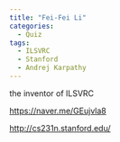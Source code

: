 ```yaml
---
title: "Fei-Fei Li"
categories:
  - Quiz
tags:
  - ILSVRC
  - Stanford
  - Andrej Karpathy
---
```


the inventor of ILSVRC 

https://naver.me/GEujvla8

http://cs231n.stanford.edu/
